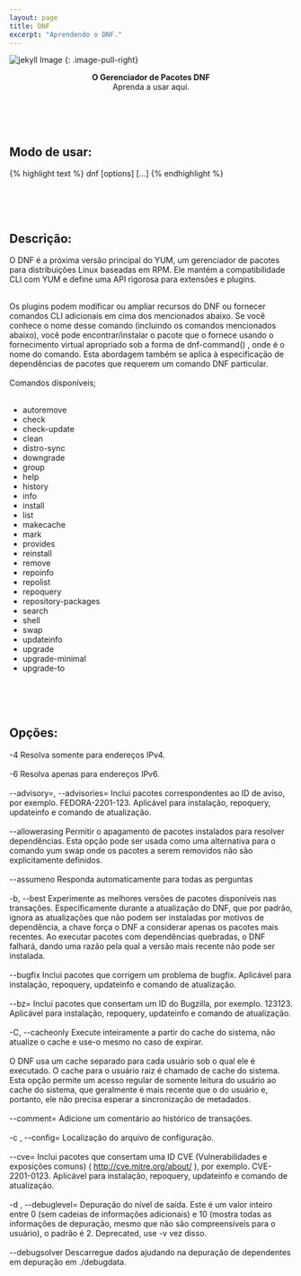 ```yaml
---
layout: page
title: DNF
excerpt: "Aprendendo o DNF."
---
```


![jekyll Image](http://dab1nmslvvntp.cloudfront.net/wp-content/uploads/2015/02/1424055625jekyll.png)
{: .image-pull-right}

<center><b>O Gerenciador de Pacotes DNF</b><br> Aprenda a usar aqui.</center>



<br><br><br>
## Modo de usar:

{% highlight text %}
 dnf [options] <command> [<args>...] 
{% endhighlight %}   


<br><br><br>
## Descrição:

O DNF é a próxima versão principal do YUM, um gerenciador de pacotes para distribuições Linux baseadas em RPM. Ele mantém a compatibilidade CLI com YUM e define uma API rigorosa para extensões e plugins.<br><br>

Os plugins podem modificar ou ampliar recursos do DNF ou fornecer comandos CLI adicionais em cima dos mencionados abaixo. Se você conhece o nome desse comando (incluindo os comandos mencionados abaixo), você pode encontrar/instalar o pacote que o fornece usando o fornecimento virtual apropriado sob a forma de dnf-command(<alias>) , onde <alias> é o nome do comando. Esta abordagem também se aplica à especificação de dependências de pacotes que requerem um comando DNF particular. 
<br><br>
Comandos disponíveis;
<br><br>
* autoremove
* check
* check-update
* clean
* distro-sync
* downgrade
* group
* help
* history
* info
* install
* list
* makecache
* mark
* provides
* reinstall
* remove
* repoinfo
* repolist
* repoquery
* repository-packages
* search
* shell
* swap
* updateinfo
* upgrade
* upgrade-minimal
* upgrade-to

<br><br><br>
## Opções:

-4
Resolva somente para endereços IPv4. 
<br><br>
-6
Resolva apenas para endereços IPv6. 
<br><br>
--advisory=<advisory>, --advisories=<advisory>
Inclui pacotes correspondentes ao ID de aviso, por exemplo. FEDORA-2201-123. Aplicável para instalação, repoquery, updateinfo e comando de atualização. 
<br><br>
--allowerasing
Permitir o apagamento de pacotes instalados para resolver dependências. Esta opção pode ser usada como uma alternativa para o comando yum swap onde os pacotes a serem removidos não são explicitamente definidos. 
<br><br>
--assumeno
Responda automaticamente para todas as perguntas 
<br><br>
-b, --best
Experimente as melhores versões de pacotes disponíveis nas transações. Especificamente durante a atualização do DNF, que por padrão, ignora as atualizações que não podem ser instaladas por motivos de dependência, a chave força o DNF a considerar apenas os pacotes mais recentes. Ao executar pacotes com dependências quebradas, o DNF falhará, dando uma razão pela qual a versão mais recente não pode ser instalada. 
<br><br>
--bugfix
Inclui pacotes que corrigem um problema de bugfix. Aplicável para instalação, repoquery, updateinfo e comando de atualização. 
<br><br>
--bz=<bugzilla>
Inclui pacotes que consertam um ID do Bugzilla, por exemplo. 123123. Aplicável para instalação, repoquery, updateinfo e comando de atualização. 
<br><br>
-C, --cacheonly
Execute inteiramente a partir do cache do sistema, não atualize o cache e use-o mesmo no caso de expirar.
<br><br>
O DNF usa um cache separado para cada usuário sob o qual ele é executado. O cache para o usuário raiz é chamado de cache do sistema. Esta opção permite um acesso regular de somente leitura do usuário ao cache do sistema, que geralmente é mais recente que o do usuário e, portanto, ele não precisa esperar a sincronização de metadados. 
<br><br>
--comment=<comment>
Adicione um comentário ao histórico de transações.
<br><br>
-c <config file>, --config=<config file>
Localização do arquivo de configuração. 
<br><br>
--cve=<cves>
Inclui pacotes que consertam uma ID CVE (Vulnerabilidades e exposições comuns) ( http://cve.mitre.org/about/ ), por exemplo. CVE-2201-0123. Aplicável para instalação, repoquery, updateinfo e comando de atualização. 
<br><br>
-d <debug level>, --debuglevel=<debug level>
Depuração do nível de saída. Este é um valor inteiro entre 0 (sem cadeias de informações adicionais) e 10 (mostra todas as informações de depuração, mesmo que não são compreensíveis para o usuário), o padrão é 2. Deprecated, use -v vez disso. 
<br><br>
--debugsolver
Descarregue dados ajudando na depuração de dependentes em depuração em ./debugdata. 
